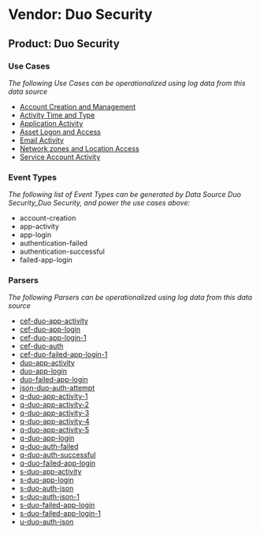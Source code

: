 Vendor: Duo Security
====================
Product: Duo Security
---------------------

### Use Cases

_The following Use Cases can be operationalized using log data from this data source_

* [Account Creation and Management](../UseCases/usecase_account_creation_and_management.md)
* [Activity Time  and Type](../UseCases/usecase_activity_time__and_type.md)
* [Application Activity](../UseCases/usecase_application_activity.md)
* [Asset Logon and Access](../UseCases/usecase_asset_logon_and_access.md)
* [Email Activity](../UseCases/usecase_email_activity.md)
* [Network zones and Location Access](../UseCases/usecase_network_zones_and_location_access.md)
* [Service Account Activity](../UseCases/usecase_service_account_activity.md)


### Event Types

_The following list of Event Types can be generated by Data Source Duo Security_Duo Security, and power the use cases above:_

- account-creation
- app-activity
- app-login
- authentication-failed
- authentication-successful
- failed-app-login


### Parsers

_The following Parsers can be operationalized using log data from this data source_

* [cef-duo-app-activity](../Parsers/parserContent_cef-duo-app-activity.md)
* [cef-duo-app-login](../Parsers/parserContent_cef-duo-app-login.md)
* [cef-duo-app-login-1](../Parsers/parserContent_cef-duo-app-login-1.md)
* [cef-duo-auth](../Parsers/parserContent_cef-duo-auth.md)
* [cef-duo-failed-app-login-1](../Parsers/parserContent_cef-duo-failed-app-login-1.md)
* [duo-app-activity](../Parsers/parserContent_duo-app-activity.md)
* [duo-app-login](../Parsers/parserContent_duo-app-login.md)
* [duo-failed-app-login](../Parsers/parserContent_duo-failed-app-login.md)
* [json-duo-auth-attempt](../Parsers/parserContent_json-duo-auth-attempt.md)
* [q-duo-app-activity-1](../Parsers/parserContent_q-duo-app-activity-1.md)
* [q-duo-app-activity-2](../Parsers/parserContent_q-duo-app-activity-2.md)
* [q-duo-app-activity-3](../Parsers/parserContent_q-duo-app-activity-3.md)
* [q-duo-app-activity-4](../Parsers/parserContent_q-duo-app-activity-4.md)
* [q-duo-app-activity-5](../Parsers/parserContent_q-duo-app-activity-5.md)
* [q-duo-app-login](../Parsers/parserContent_q-duo-app-login.md)
* [q-duo-auth-failed](../Parsers/parserContent_q-duo-auth-failed.md)
* [q-duo-auth-successful](../Parsers/parserContent_q-duo-auth-successful.md)
* [q-duo-failed-app-login](../Parsers/parserContent_q-duo-failed-app-login.md)
* [s-duo-app-activity](../Parsers/parserContent_s-duo-app-activity.md)
* [s-duo-app-login](../Parsers/parserContent_s-duo-app-login.md)
* [s-duo-auth-json](../Parsers/parserContent_s-duo-auth-json.md)
* [s-duo-auth-json-1](../Parsers/parserContent_s-duo-auth-json-1.md)
* [s-duo-failed-app-login](../Parsers/parserContent_s-duo-failed-app-login.md)
* [s-duo-failed-app-login-1](../Parsers/parserContent_s-duo-failed-app-login-1.md)
* [u-duo-auth-json](../Parsers/parserContent_u-duo-auth-json.md)

